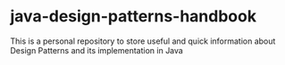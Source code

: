 # java-design-patterns-handbook
This is a personal repository to store useful and quick information about Design Patterns and its implementation in Java
